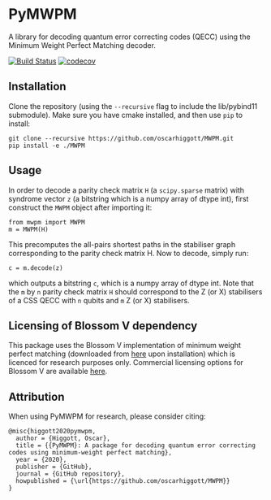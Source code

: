 # PyMWPM

A library for decoding quantum error correcting codes (QECC) using the Minimum Weight Perfect Matching decoder.

[![Build Status](https://travis-ci.com/oscarhiggott/MWPM.svg?branch=master)](https://travis-ci.com/oscarhiggott/MWPM)
[![codecov](https://codecov.io/gh/oscarhiggott/MWPM/branch/master/graph/badge.svg)](https://codecov.io/gh/oscarhiggott/MWPM)

## Installation

Clone the repository (using the `--recursive` flag to include the lib/pybind11 submodule). Make sure you have cmake installed, and then use `pip` to install:
```
git clone --recursive https://github.com/oscarhiggott/MWPM.git
pip install -e ./MWPM
```

## Usage

In order to decode a parity check matrix `H` (a `scipy.sparse` matrix) with syndrome vector `z` (a bitstring which is a numpy array of dtype int), first construct the `MWPM` object after importing it:
```
from mwpm import MWPM
m = MWPM(H)
```
This precomputes the all-pairs shortest paths in the stabiliser graph corresponding to the parity check matrix H. Now to decode, simply run:
```
c = m.decode(z)
```
which outputs a bitstring `c`, which is a numpy array of dtype int. Note that the `m` by `n` parity check matrix `H` should correspond to the Z (or X) stabilisers of a CSS QECC with `n` qubits and `m` Z (or X) stabilisers.

## Licensing of Blossom V dependency

This package uses the Blossom V implementation of minimum weight perfect matching (downloaded from [here](https://pub.ist.ac.at/~vnk/software.html) upon installation) which is licenced for research purposes only. Commercial licensing options for Blossom V are available [here](https://xip.uclb.com/i/software/BlossomV.html).

## Attribution

When using PyMWPM for research, please consider citing:
```
@misc{higgott2020pymwpm,
  author = {Higgott, Oscar},
  title = {{PyMWPM}: A package for decoding quantum error correcting codes using minimum-weight perfect matching},
  year = {2020},
  publisher = {GitHub},
  journal = {GitHub repository},
  howpublished = {\url{https://github.com/oscarhiggott/MWPM}}
}
```
